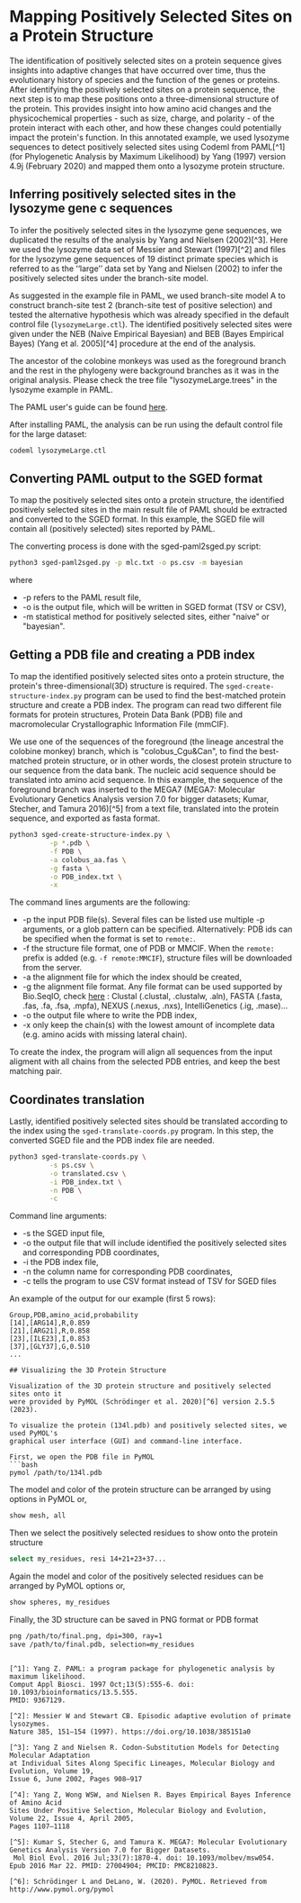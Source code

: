 # Mapping Positively Selected Sites on a Protein Structure


The identification of positively selected sites on a protein sequence gives insights into
adaptive changes that have occurred over time, thus the evolutionary history of species
and the function of the genes or proteins. After identifying the positively selected sites
on a protein sequence, the next step is to map these positions onto a three-dimensional
structure of the protein. This provides insight into how amino acid changes and the physicochemical
properties - such as size, charge, and polarity - of the protein interact with each other,
and how these changes could potentially impact the protein's function. In this annotated
example, we used lysozyme sequences to detect positively selected sites using Codeml from
PAML[^1] (for Phylogenetic Analysis by Maximum Likelihood) by Yang (1997) version 4.9j
(February 2020) and mapped them onto a lysozyme protein structure.

## Inferring positively selected sites in the lysozyme gene c sequences

To infer the positively selected sites in the lysozyme gene sequences, we duplicated
the results of the analysis by Yang and Nielsen (2002)[^3]. Here we used the lysozyme data
set of Messier and Stewart (1997)[^2] and files for the lysozyme gene sequences of 19 distinct
primate species which is referred to as the ‘‘large’’ data set by Yang and Nielsen (2002)
to infer the positively selected sites under the branch-site model. 
 
As suggested in the example file in PAML, we used branch-site model A to construct 
branch-site test 2 (branch-site test of positive selection) and tested the alternative
hypothesis which was already specified in the default control file (`lysozymeLarge.ctl`).
The identified positively selected sites were given under the NEB (Naive Empirical Bayesian)
and BEB (Bayes Empirical Bayes) (Yang et al. 2005)[^4] procedure at the end of the analysis.

The ancestor of the colobine monkeys was used as the foreground branch and the rest in the phylogeny were
background branches as it was in the original analysis. Please check the tree file
"lysozymeLarge.trees" in the lysozyme example in PAML.

The PAML user's guide can be found [here](http://abacus.gene.ucl.ac.uk/software/pamlDOC.pdf).

After installing PAML, the analysis can be run using the default control file for the large dataset:

```bash
codeml lysozymeLarge.ctl
```


## Converting PAML output to the SGED format

To map the positively selected sites onto a protein structure, the identified positively
selected sites in the main result file of PAML should be extracted and converted to the
SGED format.
In this example, the SGED file will contain all (positively selected) sites reported by PAML.

The converting process is done with the sged-paml2sged.py script:

```bash
python3 sged-paml2sged.py -p mlc.txt -o ps.csv -m bayesian
```
where

* -p refers to the PAML result file,
* -o is the output file, which will be written in SGED format (TSV or CSV),
* -m statistical method for positively selected sites, either "naive" or "bayesian".



## Getting a PDB file and creating a PDB index

To map the identified positively selected sites onto a protein structure, the protein's
three-dimensional(3D) structure is required. The `sged-create-structure-index.py` program can
be used to find the best-matched protein structure and create a PDB index.
The program can read two different file formats for protein structures, Protein Data Bank (PDB) file and macromolecular Crystallographic Information File (mmCIF).

We use one of the sequences of the foreground (the lineage ancestral the colobine monkey) branch, 
which is "colobus_Cgu&Can", to find the best-matched protein structure, or in other words, the closest
protein structure to our sequence from the data bank. 
The nucleic acid sequence should be translated into amino acid sequence. In this example, the sequence 
of the foreground branch was inserted to the MEGA7 (MEGA7: Molecular Evolutionary Genetics Analysis version 7.0 for bigger datasets; Kumar, Stecher, and Tamura 2016)[^5] 
from a text file, translated into the protein sequence, and exported as fasta format.

```bash
python3 sged-create-structure-index.py \
          -p *.pdb \
          -f PDB \
          -a colobus_aa.fas \
          -g fasta \
          -o PDB_index.txt \
          -x
```

The command lines arguments are the following:

* -p the input PDB file(s). Several files can be listed use multiple -p arguments, or a glob pattern can be specified. Alternatively: PDB ids can be specified when the format is set to `remote:`.
* -f the structure file format, one of PDB or MMCIF. When the `remote:` prefix is added (e.g. `-f remote:MMCIF`), structure files will be downloaded from the server.
* -a the alignment file for which the index should be created,
* -g the alignment file format. Any file format can be used supported by Bio.SeqIO, check [here](https://biopython.org/docs/1.76/api/Bio.SeqIO.html) : Clustal (.clustal, .clustalw, .aln), FASTA (.fasta, .fas, .fa, .fsa, .mpfa), NEXUS (.nexus, .nxs), IntelliGenetics (.ig, .mase)...
* -o the output file where to write the PDB index,
* -x only keep the chain(s) with the lowest amount of incomplete data (e.g. amino acids with missing lateral chain).

To create the index, the program will align all sequences from the input aligment with all chains from the selected PDB entries, and keep the best matching pair.

## Coordinates translation

Lastly, identified positively selected sites should be translated according to the index using the `sged-translate-coords.py` program.
In this step, the converted SGED file and the PDB index file are needed. 

```bash
python3 sged-translate-coords.py \
          -s ps.csv \
          -o translated.csv \
          -i PDB_index.txt \
          -n PDB \
          -c
```

Command line arguments:

* -s the SGED input file,
* -o the output file that will include identified the positively selected sites and corresponding PDB coordinates,
* -i the PDB index file,
* -n the column name for corresponding PDB coordinates,
* -c tells the program to use CSV format instead of TSV for SGED files

An example of the output for our example (first 5 rows):
```
Group,PDB,amino_acid,probability
[14],[ARG14],R,0.859
[21],[ARG21],R,0.858
[23],[ILE23],I,0.853
[37],[GLY37],G,0.510
...

## Visualizing the 3D Protein Structure

Visualization of the 3D protein structure and positively selected sites onto it
were provided by PyMOL (Schrödinger et al. 2020)[^6] version 2.5.5 (2023).

To visualize the protein (134l.pdb) and positively selected sites, we used PyMOL's 
graphical user interface (GUI) and command-line interface.

First, we open the PDB file in PyMOL 
```bash
pymol /path/to/134l.pdb
```

The model and color of the protein structure can be arranged by using options in PyMOL or,
```bash
show mesh, all
```

Then we select the positively selected residues to show onto the protein structure
```bash
select my_residues, resi 14+21+23+37...
```

Again the model and color of the positively selected residues can be arranged by PyMOL options or,
```bash
show spheres, my_residues
```

Finally, the 3D structure can be saved in PNG format or PDB format
```bash
png /path/to/final.png, dpi=300, ray=1
save /path/to/final.pdb, selection=my_residues
```

```

[^1]: Yang Z. PAML: a program package for phylogenetic analysis by maximum likelihood. 
Comput Appl Biosci. 1997 Oct;13(5):555-6. doi: 10.1093/bioinformatics/13.5.555. 
PMID: 9367129.

[^2]: Messier W and Stewart CB. Episodic adaptive evolution of primate lysozymes. 
Nature 385, 151–154 (1997). https://doi.org/10.1038/385151a0

[^3]: Yang Z and Nielsen R. Codon-Substitution Models for Detecting Molecular Adaptation
at Individual Sites Along Specific Lineages, Molecular Biology and Evolution, Volume 19, 
Issue 6, June 2002, Pages 908–917

[^4]: Yang Z, Wong WSW, and Nielsen R. Bayes Empirical Bayes Inference of Amino Acid 
Sites Under Positive Selection, Molecular Biology and Evolution, Volume 22, Issue 4, April 2005, 
Pages 1107–1118

[^5]: Kumar S, Stecher G, and Tamura K. MEGA7: Molecular Evolutionary Genetics Analysis Version 7.0 for Bigger Datasets.
 Mol Biol Evol. 2016 Jul;33(7):1870-4. doi: 10.1093/molbev/msw054. Epub 2016 Mar 22. PMID: 27004904; PMCID: PMC8210823.
 
[^6]: Schrödinger L and DeLano, W. (2020). PyMOL. Retrieved from http://www.pymol.org/pymol
 
